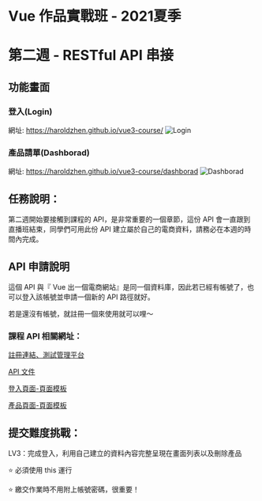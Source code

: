 # Vue 作品實戰班 - 2021夏季

# 第二週 - RESTful API 串接

## 功能畫面

### 登入(Login)
網址: https://haroldzhen.github.io/vue3-course/
![Login](https://i.imgur.com/wRdmfF2.jpg)

### 產品請單(Dashborad)
網址: https://haroldzhen.github.io/vue3-course/dashborad
![Dashborad](https://i.imgur.com/5Z21UqY.jpg)


## 任務說明：

第二週開始要接觸到課程的 API，是非常重要的一個章節，這份 API 會一直跟到直播班結束，同學們可用此份 API 建立屬於自己的電商資料，請務必在本週的時間內完成。

## API 申請說明

這個 API 與『 Vue 出一個電商網站』是同一個資料庫，因此若已經有帳號了，也可以登入該帳號並申請一個新的 API 路徑就好。

若是還沒有帳號，就註冊一個來使用就可以哩～

### 課程 API 相關網址：

[註冊連結、測試管理平台](https://vue3-course-api.hexschool.io/)

[API 文件](https://github.com/hexschool/vue3-course-api-wiki/wiki/%E5%AE%A2%E6%88%B6%E8%B3%BC%E7%89%A9-%5B%E5%85%8D%E9%A9%97%E8%AD%89%5D)


[登入頁面-頁面模板](https://codepen.io/hexschool/pen/poeJxXJ?editors=1010)

[產品頁面-頁面模板](https://codepen.io/hexschool/pen/ExWjOYm?editors=1010)

## 提交難度挑戰：

LV3：完成登入，利用自己建立的資料內容完整呈現在畫面列表以及刪除產品

⭐️ 必須使用 this 運行

⭐️ 繳交作業時不用附上帳號密碼，很重要！





